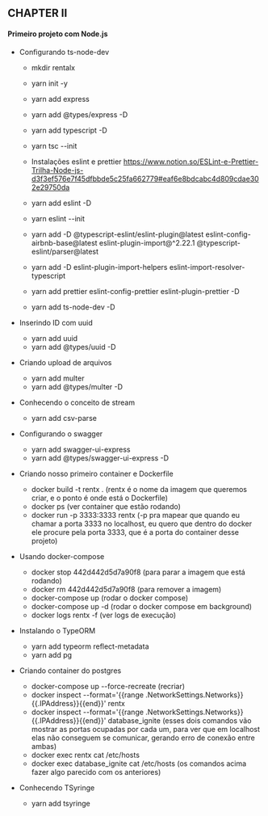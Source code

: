 ## CHAPTER II

#### Primeiro projeto com Node.js

- Configurando ts-node-dev
  - mkdir rentalx
  - yarn init -y
  - yarn add express
  - yarn add @types/express -D
  - yarn add typescript -D
  - yarn tsc --init

  - Instalações eslint e prettier https://www.notion.so/ESLint-e-Prettier-Trilha-Node-js-d3f3ef576e7f45dfbbde5c25fa662779#eaf6e8bdcabc4d809cdae302e29750da
  - yarn add eslint -D
  - yarn eslint --init
  - yarn add -D @typescript-eslint/eslint-plugin@latest eslint-config-airbnb-base@latest eslint-plugin-import@^2.22.1 @typescript-eslint/parser@latest
  - yarn add -D eslint-plugin-import-helpers eslint-import-resolver-typescript
  - yarn add prettier eslint-config-prettier eslint-plugin-prettier -D

  - yarn add ts-node-dev -D

- Inserindo ID com uuid
  - yarn add uuid
  - yarn add @types/uuid -D

- Criando upload de arquivos
  - yarn add multer
  - yarn add @types/multer -D

- Conhecendo o conceito de stream
  - yarn add csv-parse

- Configurando o swagger
  - yarn add swagger-ui-express
  - yarn add @types/swagger-ui-express -D

- Criando nosso primeiro container e Dockerfile
  - docker build -t rentx . (rentx é o nome da imagem que queremos criar, e o ponto é onde está o Dockerfile)
  - docker ps (ver container que estão rodando)
  - docker run -p 3333:3333 rentx (-p pra mapear que quando eu chamar a porta 3333 no localhost, eu quero que dentro do docker ele procure pela porta 3333, que é a porta do container desse projeto)

- Usando docker-compose
  - docker stop 442d442d5d7a90f8 (para parar a imagem que está rodando)
  - docker rm 442d442d5d7a90f8 (para remover a imagem)
  - docker-compose up (rodar o docker compose)
  - docker-compose up -d (rodar o docker compose em background)
  - docker logs rentx -f (ver logs de execução)

- Instalando o TypeORM
  - yarn add typeorm reflect-metadata
  - yarn add pg

- Criando container do postgres
  - docker-compose up --force-recreate (recriar)
  - docker inspect --format='{{range .NetworkSettings.Networks}}{{.IPAddress}}{{end}}' rentx
  - docker inspect --format='{{range .NetworkSettings.Networks}}{{.IPAddress}}{{end}}' database_ignite
  (esses dois comandos vão mostrar as portas ocupadas por cada um, para ver que em localhost elas não conseguem se comunicar, gerando erro de conexão entre ambas)
  - docker exec rentx cat /etc/hosts
  - docker exec database_ignite cat /etc/hosts
  (os comandos acima fazer algo parecido com os anteriores)

- Conhecendo TSyringe
  - yarn add tsyringe
